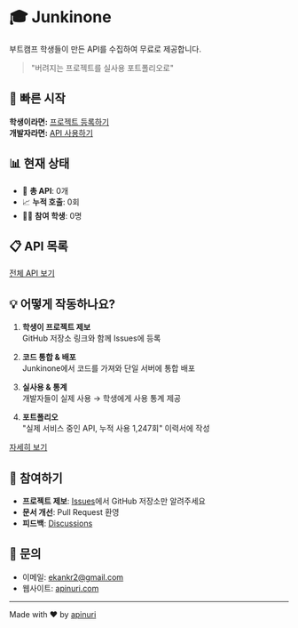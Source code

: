 # 🎓 Junkinone

부트캠프 학생들이 만든 API를 수집하여 무료로 제공합니다.

> "버려지는 프로젝트를 실사용 포트폴리오로"

## 🚀 빠른 시작

**학생이라면:** [프로젝트 등록하기](docs/for-students.md)  
**개발자라면:** [API 사용하기](docs/for-developers.md)

## 📊 현재 상태

- 🎯 **총 API**: 0개
- 📈 **누적 호출**: 0회  
- 👨‍🎓 **참여 학생**: 0명

## 📋 API 목록

[전체 API 보기](docs/api-list.md)

## 💡 어떻게 작동하나요?

1. **학생이 프로젝트 제보**  
   GitHub 저장소 링크와 함께 Issues에 등록

2. **코드 통합 & 배포**  
   Junkinone에서 코드를 가져와 단일 서버에 통합 배포

3. **실사용 & 통계**  
   개발자들이 실제 사용 → 학생에게 사용 통계 제공

4. **포트폴리오**  
   "실제 서비스 중인 API, 누적 사용 1,247회" 이력서에 작성

[자세히 보기](docs/how-it-works.md)

## 🤝 참여하기

- **프로젝트 제보**: [Issues](../../issues/new/choose)에서 GitHub 저장소만 알려주세요
- **문서 개선**: Pull Request 환영
- **피드백**: [Discussions](../../discussions)

## 📧 문의

- 이메일: ekankr2@gmail.com
- 웹사이트: [apinuri.com](https://apinuri.com)

---

Made with ❤️ by [apinuri](https://github.com/ekaylab/apinuri)
